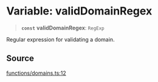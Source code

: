 # Variable: validDomainRegex

> **`const`** **validDomainRegex**: `RegExp`

Regular expression for validating a domain.

## Source

[functions/domains.ts:12](https://github.com/bucharitesh/octopop/blob/79bf9c3/packages/utils/src/functions/domains.ts#L12)

